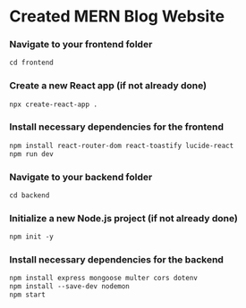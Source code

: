 # Created MERN Blog Website

### Navigate to your frontend folder
```diff
cd frontend
```

### Create a new React app (if not already done)
```diff
npx create-react-app .
```

### Install necessary dependencies for the frontend
```diff
npm install react-router-dom react-toastify lucide-react
npm run dev
```

### Navigate to your backend folder
```diff
cd backend
```

### Initialize a new Node.js project (if not already done)
```diff
npm init -y
```

### Install necessary dependencies for the backend
```diff
npm install express mongoose multer cors dotenv
npm install --save-dev nodemon
npm start
```